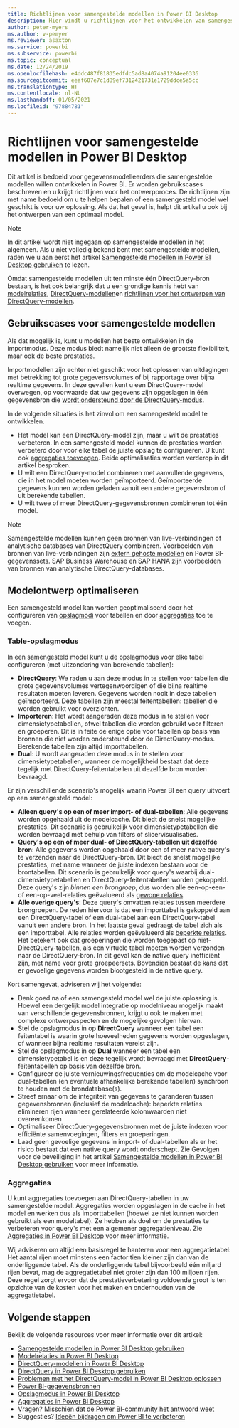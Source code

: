 ```yaml
---
title: Richtlijnen voor samengestelde modellen in Power BI Desktop
description: Hier vindt u richtlijnen voor het ontwikkelen van samengestelde modellen.
author: peter-myers
ms.author: v-pemyer
ms.reviewer: asaxton
ms.service: powerbi
ms.subservice: powerbi
ms.topic: conceptual
ms.date: 12/24/2019
ms.openlocfilehash: e4ddc487f81835edfdc5ad8a4074a91204ee0336
ms.sourcegitcommit: eeaf607e7c1d89ef7312421731e1729ddce5a5cc
ms.translationtype: HT
ms.contentlocale: nl-NL
ms.lasthandoff: 01/05/2021
ms.locfileid: "97884781"
---
```

# <a name="composite-model-guidance-in-power-bi-desktop"></a>Richtlijnen voor samengestelde modellen in Power BI Desktop

Dit artikel is bedoeld voor gegevensmodelleerders die samengestelde modellen willen ontwikkelen in Power BI. Er worden gebruikscases beschreven en u krijgt richtlijnen voor het ontwerpproces. De richtlijnen zijn met name bedoeld om u te helpen bepalen of een samengesteld model wel geschikt is voor uw oplossing. Als dat het geval is, helpt dit artikel u ook bij het ontwerpen van een optimaal model.

> [!NOTE]
> In dit artikel wordt niet ingegaan op samengestelde modellen in het algemeen. Als u niet volledig bekend bent met samengestelde modellen, raden we u aan eerst het artikel [Samengestelde modellen in Power BI Desktop gebruiken](../transform-model/desktop-composite-models.md) te lezen.
>
> Omdat samengestelde modellen uit ten minste één DirectQuery-bron bestaan, is het ook belangrijk dat u een grondige kennis hebt van [modelrelaties](../transform-model/desktop-relationships-understand.md), [DirectQuery-modellen](../connect-data/desktop-directquery-about.md)en [richtlijnen voor het ontwerpen van DirectQuery-modellen](directquery-model-guidance.md).

## <a name="composite-model-use-cases"></a>Gebruikscases voor samengestelde modellen

Als dat mogelijk is, kunt u modellen het beste ontwikkelen in de importmodus. Deze modus biedt namelijk niet alleen de grootste flexibiliteit, maar ook de beste prestaties.

Importmodellen zijn echter niet geschikt voor het oplossen van uitdagingen met betrekking tot grote gegevensvolumes of bij rapportage over bijna realtime gegevens. In deze gevallen kunt u een DirectQuery-model overwegen, op voorwaarde dat uw gegevens zijn opgeslagen in één gegevensbron die [wordt ondersteund door de DirectQuery-modus](../connect-data/power-bi-data-sources.md).

In de volgende situaties is het zinvol om een samengesteld model te ontwikkelen.

- Het model kan een DirectQuery-model zijn, maar u wilt de prestaties verbeteren. In een samengesteld model kunnen de prestaties worden verbeterd door voor elke tabel de juiste opslag te configureren. U kunt ook [aggregaties toevoegen](../transform-model/desktop-aggregations.md). Beide optimalisaties worden verderop in dit artikel besproken.
- U wilt een DirectQuery-model combineren met aanvullende gegevens, die in het model moeten worden geïmporteerd. Geïmporteerde gegevens kunnen worden geladen vanuit een andere gegevensbron of uit berekende tabellen.
- U wilt twee of meer DirectQuery-gegevensbronnen combineren tot één model.

> [!NOTE]
> Samengestelde modellen kunnen geen bronnen van live-verbindingen of analytische databases van DirectQuery combineren. Voorbeelden van bronnen van live-verbindingen zijn [extern gehoste modellen](../connect-data/service-datasets-understand.md#external-hosted-models) en Power BI-gegevenssets. SAP Business Warehouse en SAP HANA zijn voorbeelden van bronnen van analytische DirectQuery-databases.

## <a name="optimize-model-design"></a>Modelontwerp optimaliseren

Een samengesteld model kan worden geoptimaliseerd door het configureren van [opslagmodi](../transform-model/desktop-storage-mode.md) voor tabellen en door [aggregaties](../transform-model/desktop-aggregations.md) toe te voegen.

### <a name="table-storage-mode"></a>Table-opslagmodus

In een samengesteld model kunt u de opslagmodus voor elke tabel configureren (met uitzondering van berekende tabellen):

- **DirectQuery**: We raden u aan deze modus in te stellen voor tabellen die grote gegevensvolumes vertegenwoordigen of die bijna realtime resultaten moeten leveren. Gegevens worden nooit in deze tabellen geïmporteerd. Deze tabellen zijn meestal feitentabellen: tabellen die worden gebruikt voor overzichten.
- **Importeren**: Het wordt aangeraden deze modus in te stellen voor dimensietypetabellen, ofwel tabellen die worden gebruikt voor filteren en groeperen. Dit is in feite de enige optie voor tabellen op basis van bronnen die niet worden ondersteund door de DirectQuery-modus. Berekende tabellen zijn altijd importtabellen.
- **Dual**: U wordt aangeraden deze modus in te stellen voor dimensietypetabellen, wanneer de mogelijkheid bestaat dat deze tegelijk met DirectQuery-feitentabellen uit dezelfde bron worden bevraagd.

Er zijn verschillende scenario's mogelijk waarin Power BI een query uitvoert op een samengesteld model:

- **Alleen query's op een of meer import- of dual-tabellen**: Alle gegevens worden opgehaald uit de modelcache. Dit biedt de snelst mogelijke prestaties. Dit scenario is gebruikelijk voor dimensietypetabellen die worden bevraagd met behulp van filters of slicervisualisaties.
- **Query's op een of meer dual- of DirectQuery-tabellen uit dezelfde bron**: Alle gegevens worden opgehaald door een of meer native query's te verzenden naar de DirectQuery-bron. Dit biedt de snelst mogelijke prestaties, met name wanneer de juiste indexen bestaan voor de brontabellen. Dit scenario is gebruikelijk voor query's waarbij dual-dimensietypetabellen en DirectQuery-feitentabellen worden gekoppeld. Deze query's zijn _binnen een brongroep_, dus worden alle een-op-een- of een-op-veel-relaties geëvalueerd als [gewone relaties](../transform-model/desktop-relationships-understand.md#regular-relationships).
- **Alle overige query's**: Deze query's omvatten relaties tussen meerdere brongroepen. De reden hiervoor is dat een importtabel is gekoppeld aan een DirectQuery-tabel of een dual-tabel aan een DirectQuery-tabel vanuit een andere bron. In het laatste geval gedraagt de tabel zich als een importtabel. Alle relaties worden geëvalueerd als [beperkte relaties](../transform-model/desktop-relationships-understand.md#limited-relationships). Het betekent ook dat groeperingen die worden toegepast op niet-DirectQuery-tabellen, als een virtuele tabel moeten worden verzonden naar de DirectQuery-bron. In dit geval kan de native query inefficiënt zijn, met name voor grote groepeersets. Bovendien bestaat de kans dat er gevoelige gegevens worden blootgesteld in de native query.

Kort samengevat, adviseren wij het volgende:

- Denk goed na of een samengesteld model wel de juiste oplossing is. Hoewel een dergelijk model integratie op modelniveau mogelijk maakt van verschillende gegevensbronnen, krijgt u ook te maken met complexe ontwerpaspecten en de mogelijke gevolgen hiervan.
- Stel de opslagmodus in op **DirectQuery** wanneer een tabel een feitentabel is waarin grote hoeveelheden gegevens worden opgeslagen, of wanneer bijna realtime resultaten vereist zijn.
- Stel de opslagmodus in op **Dual** wanneer een tabel een dimensietypetabel is en deze tegelijk wordt bevraagd met **DirectQuery**-feitentabellen op basis van dezelfde bron.
- Configureer de juiste vernieuwingsfrequenties om de modelcache voor dual-tabellen (en eventuele afhankelijke berekende tabellen) synchroon te houden met de brondatabase(s).
- Streef ernaar om de integriteit van gegevens te garanderen tussen gegevensbronnen (inclusief de modelcache): beperkte relaties elimineren rijen wanneer gerelateerde kolomwaarden niet overeenkomen
- Optimaliseer DirectQuery-gegevensbronnen met de juiste indexen voor efficiënte samenvoegingen, filters en groeperingen.
- Laad geen gevoelige gegevens in import- of dual-tabellen als er het risico bestaat dat een native query wordt onderschept. Zie Gevolgen voor de beveiliging in het artikel [Samengestelde modellen in Power BI Desktop gebruiken](../transform-model/desktop-composite-models.md#security-implications) voor meer informatie.

### <a name="aggregations"></a>Aggregaties

U kunt aggregaties toevoegen aan DirectQuery-tabellen in uw samengestelde model. Aggregaties worden opgeslagen in de cache in het model en werken dus als importtabellen (hoewel ze niet kunnen worden gebruikt als een modeltabel). Ze hebben als doel om de prestaties te verbeteren voor query's met een algemener aggregatieniveau. Zie [Aggregaties in Power BI Desktop](../transform-model/desktop-aggregations.md) voor meer informatie.

Wij adviseren om altijd een basisregel te hanteren voor een aggregatietabel: Het aantal rijen moet minstens een factor tien kleiner zijn dan van de onderliggende tabel. Als de onderliggende tabel bijvoorbeeld één miljard rijen bevat, mag de aggregatietabel niet groter zijn dan 100 miljoen rijen. Deze regel zorgt ervoor dat de prestatieverbetering voldoende groot is ten opzichte van de kosten voor het maken en onderhouden van de aggregatietabel.

## <a name="next-steps"></a>Volgende stappen

Bekijk de volgende resources voor meer informatie over dit artikel:

- [Samengestelde modellen in Power BI Desktop gebruiken](../transform-model/desktop-composite-models.md)
- [Modelrelaties in Power BI Desktop](../transform-model/desktop-relationships-understand.md)
- [DirectQuery-modellen in Power BI Desktop](../connect-data/desktop-directquery-about.md)
- [DirectQuery in Power BI Desktop gebruiken](../connect-data/desktop-use-directquery.md)
- [Problemen met het DirectQuery-model in Power BI Desktop oplossen](../connect-data/desktop-directquery-troubleshoot.md)
- [Power BI-gegevensbronnen](../connect-data/power-bi-data-sources.md)
- [Opslagmodus in Power BI Desktop](../transform-model/desktop-storage-mode.md)
- [Aggregaties in Power BI Desktop](../transform-model/desktop-aggregations.md)
- Vragen? [Misschien dat de Power BI-community het antwoord weet](https://community.powerbi.com/)
- Suggesties? [Ideeën bijdragen om Power BI te verbeteren](https://ideas.powerbi.com)
